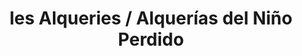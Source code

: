 ---
title: les Alqueries / Alquerías del Niño Perdido
url: /les-alqueries-alquerias-del-nino-perdido/
latitude: 39.896
longitude: -0.114
---